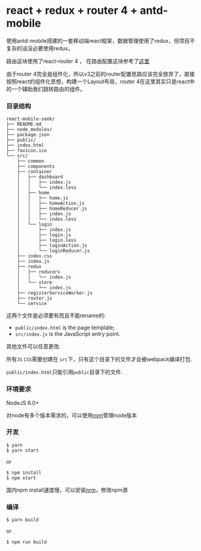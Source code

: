 # react + redux + router 4 + antd-mobile

使用antd-mobile搭建的一套移动端react框架，数据管理使用了redux，但项目不复杂的话没必要使用redux。

路由这块使用了react-router 4 ， 在路由配置这块参考了[这里](https://github.com/ReactTraining/react-router/issues/3928)

由于router 4完全是组件化，所以v3之前的router配置思路应该完全放弃了，直接按照react的组件化思想，构建一个Layout布局，router 4在这里其实只是react中的一个辅助我们跳转路由的组件。

### 目录结构


```
react-mobile-seek/
├── README.md 
├── node_modules/
├── package.json
├── public/
├── index.html
├── favicon.ico
└── src/
    ├── common
    ├── components
    ├── container
    │   ├── dashboard
    │   │   ├── index.js
    │   │   └── index.less
    │   ├── home
    │   │   ├── home.js
    │   │   ├── homeAction.js
    │   │   ├── homeReducer.js
    │   │   ├── index.js
    │   │   └── index.less
    │   └── login
    │       ├── index.js
    │       ├── login.js
    │       ├── login.less
    │       ├── loginAction.js
    │       └── loginReducer.js
    ├── index.css
    ├── index.js
    ├── redux
    │   ├── reducers
    │   │   └── index.js
    │   └── store
    │       └── index.js
    ├── registerServiceWorker.js
    ├── router.js
    └── service
```

这两个文件是必须要有而且不能rename的:

* `public/index.html` is the page template;
* `src/index.js` is the JavaScript entry point.

其他文件可以任意更改.

所有`JS` `CSS`需要创建在 `src`下，只有这个目录下的文件才会被webpack编译打包.

`public/index.html`只能引用`public`目录下的文件.


### 环境要求

NodeJS 6.0+

对node有多个版本需求的，可以使用[nvm](https://github.com/creationix/nvm)管理node版本

### 开发
```
$ yarn
$ yarn start
```
or
```
$ npm install
$ npm start
```

国内npm install速度慢，可以安装[nrm](https://github.com/Pana/nrm)，修改npm源

### 编译

```
$ yarn build
```
or
```
$ npm run build
```




